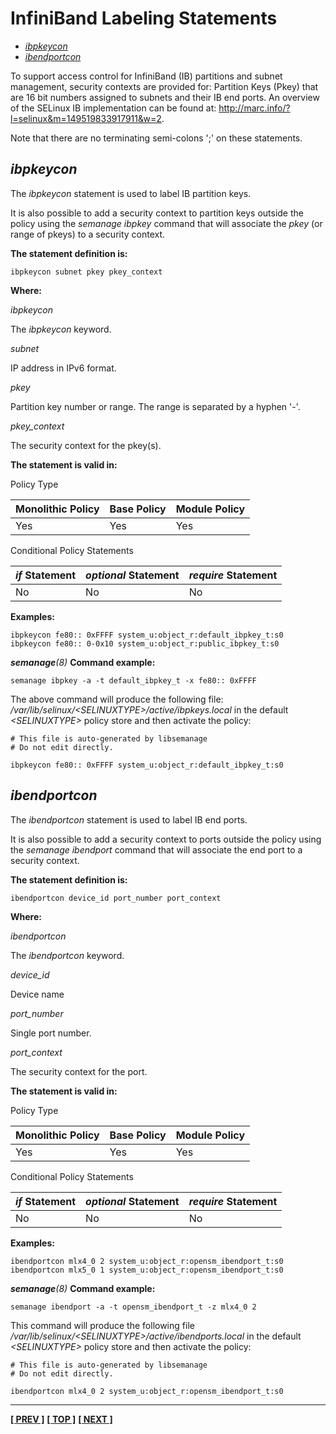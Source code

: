 # InfiniBand Labeling Statements

- [*ibpkeycon*](#ibpkeycon)
- [*ibendportcon*](#ibendportcon)

To support access control for InfiniBand (IB) partitions and subnet
management, security contexts are provided for: Partition Keys (Pkey)
that are 16 bit numbers assigned to subnets and their IB end ports. An
overview of the SELinux IB implementation can be found at:
<http://marc.info/?l=selinux&m=149519833917911&w=2>.

Note that there are no terminating semi-colons ';' on these statements.

## *ibpkeycon*

The *ibpkeycon* statement is used to label IB partition keys.

It is also possible to add a security context to partition keys outside
the policy using the *semanage ibpkey* command that will associate the
*pkey* (or range of pkeys) to a security context.

**The statement definition is:**

```
ibpkeycon subnet pkey pkey_context
```

**Where:**

*ibpkeycon*

The *ibpkeycon* keyword.

*subnet*

IP address in IPv6 format.

*pkey*

Partition key number or range. The range is separated by a hyphen \'\-\'.

*pkey_context*

The security context for the pkey(s).

**The statement is valid in:**

Policy Type

| Monolithic Policy       | Base Policy             | Module Policy           |
| ----------------------- | ----------------------- | ----------------------- |
| Yes                     | Yes                     | Yes                     |

Conditional Policy Statements

| *if* Statement          | *optional* Statement    | *require* Statement     |
| ----------------------- | ----------------------- | ----------------------- |
| No                      | No                      | No                      |

**Examples:**

```
ibpkeycon fe80:: 0xFFFF system_u:object_r:default_ibpkey_t:s0
ibpkeycon fe80:: 0-0x10 system_u:object_r:public_ibpkey_t:s0
```

***semanage**(8)* **Command example:**

```
semanage ibpkey -a -t default_ibpkey_t -x fe80:: 0xFFFF
```

The above command will produce the following file:
*/var/lib/selinux/\<SELINUXTYPE\>/active/ibpkeys.local*
in the default *\<SELINUXTYPE\>* policy store and then activate the policy:

```
# This file is auto-generated by libsemanage
# Do not edit directly.

ibpkeycon fe80:: 0xFFFF system_u:object_r:default_ibpkey_t:s0
```

## *ibendportcon*

The *ibendportcon* statement is used to label IB end ports.

It is also possible to add a security context to ports outside the
policy using the *semanage ibendport* command that will associate the
end port to a security context.

**The statement definition is:**

```
ibendportcon device_id port_number port_context
```

**Where:**

*ibendportcon*

The *ibendportcon* keyword.

*device_id*

Device name

*port_number*

Single port number.

*port_context*

The security context for the port.

**The statement is valid in:**

Policy Type

| Monolithic Policy       | Base Policy             | Module Policy           |
| ----------------------- | ----------------------- | ----------------------- |
| Yes                     | Yes                     | Yes                     |

Conditional Policy Statements

| *if* Statement          | *optional* Statement    | *require* Statement     |
| ----------------------- | ----------------------- | ----------------------- |
| No                      | No                      | No                      |

**Examples:**

```
ibendportcon mlx4_0 2 system_u:object_r:opensm_ibendport_t:s0
ibendportcon mlx5_0 1 system_u:object_r:opensm_ibendport_t:s0
```

***semanage**(8)* **Command example:**

```
semanage ibendport -a -t opensm_ibendport_t -z mlx4_0 2
```

This command will produce the following file
*/var/lib/selinux/\<SELINUXTYPE\>/active/ibendports.local* in the default
*\<SELINUXTYPE\>* policy store and then activate the policy:

```
# This file is auto-generated by libsemanage
# Do not edit directly.

ibendportcon mlx4_0 2 system_u:object_r:opensm_ibendport_t:s0
```

<!-- %CUTHERE% -->

---
**[[ PREV ]](network_statements.md)** **[[ TOP ]](#)** **[[ NEXT ]](xen_statements.md)**
